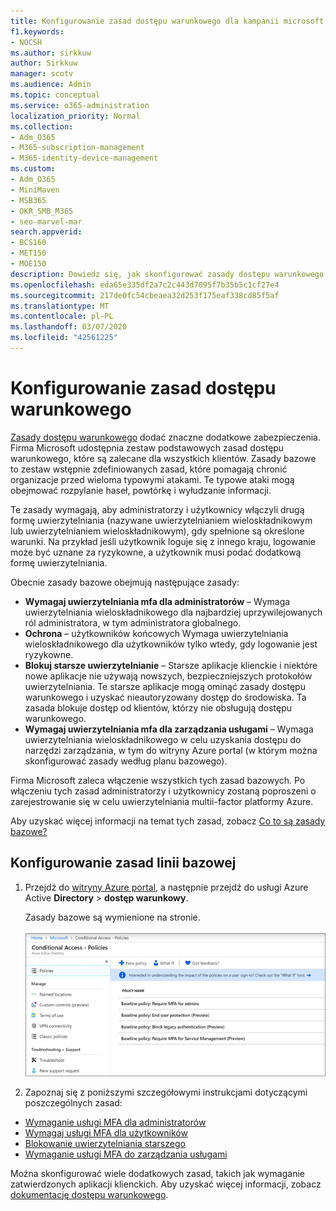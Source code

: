 ```yaml
---
title: Konfigurowanie zasad dostępu warunkowego dla kampanii microsoft 365
f1.keywords:
- NOCSH
ms.author: sirkkuw
author: Sirkkuw
manager: scotv
ms.audience: Admin
ms.topic: conceptual
ms.service: o365-administration
localization_priority: Normal
ms.collection:
- Adm_O365
- M365-subscription-management
- M365-identity-device-management
ms.custom:
- Adm_O365
- MiniMaven
- MSB365
- OKR_SMB_M365
- seo-marvel-mar
search.appverid:
- BCS160
- MET150
- MOE150
description: Dowiedz się, jak skonfigurować zasady dostępu warunkowego dla kampanii usługi Microsoft 365, aby zwiększyć dodatkowe zabezpieczenia.
ms.openlocfilehash: eda65e335df2a7c2c443d7095f7b35b5c1cf27e4
ms.sourcegitcommit: 217de0fc54cbeaea32d253f175eaf338cd85f5af
ms.translationtype: MT
ms.contentlocale: pl-PL
ms.lasthandoff: 03/07/2020
ms.locfileid: "42561225"
---
```

# <a name="set-up-conditional-access-policies"></a>Konfigurowanie zasad dostępu warunkowego

[Zasady dostępu warunkowego](https://docs.microsoft.com/azure/active-directory/conditional-access/overview) dodać znaczne dodatkowe zabezpieczenia. Firma Microsoft udostępnia zestaw podstawowych zasad dostępu warunkowego, które są zalecane dla wszystkich klientów. Zasady bazowe to zestaw wstępnie zdefiniowanych zasad, które pomagają chronić organizacje przed wieloma typowymi atakami. Te typowe ataki mogą obejmować rozpylanie haseł, powtórkę i wyłudzanie informacji.

Te zasady wymagają, aby administratorzy i użytkownicy włączyli drugą formę uwierzytelniania (nazywane uwierzytelnianiem wieloskładnikowym lub uwierzytelnianiem wieloskładnikowym), gdy spełnione są określone warunki. Na przykład jeśli użytkownik loguje się z innego kraju, logowanie może być uznane za ryzykowne, a użytkownik musi podać dodatkową formę uwierzytelniania. 

Obecnie zasady bazowe obejmują następujące zasady:
- **Wymagaj uwierzytelniania mfa dla administratorów** &ndash; Wymaga uwierzytelniania wieloskładnikowego dla najbardziej uprzywilejowanych ról administratora, w tym administratora globalnego.
- **Ochrona** &ndash; użytkowników końcowych Wymaga uwierzytelniania wieloskładnikowego dla użytkowników tylko wtedy, gdy logowanie jest ryzykowne. 
- **Blokuj starsze uwierzytelnianie** &ndash; Starsze aplikacje klienckie i niektóre nowe aplikacje nie używają nowszych, bezpieczniejszych protokołów uwierzytelniania. Te starsze aplikacje mogą ominąć zasady dostępu warunkowego i uzyskać nieautoryzowany dostęp do środowiska. Ta zasada blokuje dostęp od klientów, którzy nie obsługują dostępu warunkowego. 
- **Wymagaj uwierzytelniania mfa dla zarządzania usługami** &ndash; Wymaga uwierzytelniania wieloskładnikowego w celu uzyskania dostępu do narzędzi zarządzania, w tym do witryny Azure portal (w którym można skonfigurować zasady według planu bazowego). 

Firma Microsoft zaleca włączenie wszystkich tych zasad bazowych. Po włączeniu tych zasad administratorzy i użytkownicy zostaną poproszeni o zarejestrowanie się w celu uwierzytelniania multii-factor platformy Azure.

Aby uzyskać więcej informacji na temat tych zasad, zobacz [Co to są zasady bazowe?](https://docs.microsoft.com/azure/active-directory/conditional-access/concept-baseline-protection)


## <a name="set-up-baseline-policies"></a>Konfigurowanie zasad linii bazowej

1. Przejdź do [witryny Azure portal](https://portal.azure.com), a następnie przejdź do usługi Azure Active **Directory** \> **dostęp warunkowy**.
    
    Zasady bazowe są wymienione na stronie. <br/> <br/>
    ![Strona zawierająca listę zasad bazowych dostępu warunkowego.](../media/baslinepolicies.png)
1. Zapoznaj się z poniższymi szczegółowymi instrukcjami dotyczącymi poszczególnych zasad:

  - [Wymaganie usługi MFA dla administratorów](https://docs.microsoft.com/azure/active-directory/conditional-access/howto-baseline-protect-administrators)
- [Wymagaj usługi MFA dla użytkowników](https://docs.microsoft.com/azure/active-directory/conditional-access/howto-baseline-protect-end-users)  
 - [Blokowanie uwierzytelniania starszego](https://docs.microsoft.com/azure/active-directory/conditional-access/howto-baseline-protect-legacy-auth)
  - [Wymaganie usługi MFA do zarządzania usługami](https://docs.microsoft.com/azure/active-directory/conditional-access/howto-baseline-protect-azure)

Można skonfigurować wiele dodatkowych zasad, takich jak wymaganie zatwierdzonych aplikacji klienckich. Aby uzyskać więcej informacji, zobacz [dokumentację dostępu warunkowego](https://docs.microsoft.com/azure/active-directory/conditional-access/).
